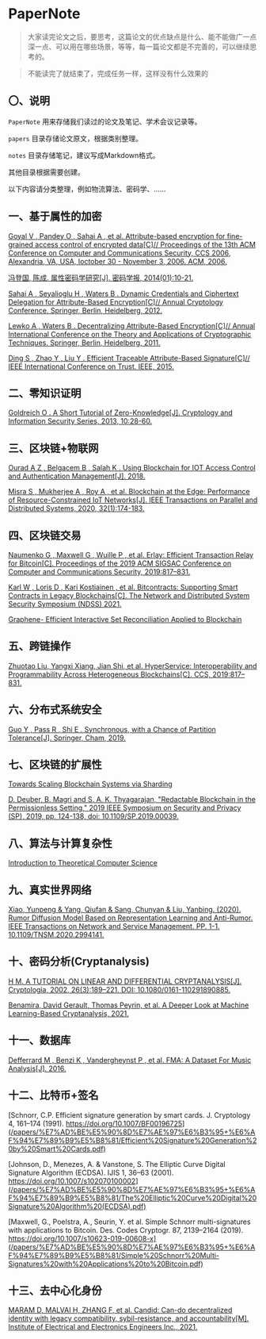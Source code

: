 # PaperNote

> 大家读完论文之后，要思考，这篇论文的优点缺点是什么、能不能做广一点深一点、可以用在哪些场景，等等，每一篇论文都是不完善的，可以继续思考的。

> 不能读完了就结束了，完成任务一样，这样没有什么效果的

## 〇、说明

`PaperNote`
用来存储我们读过的论文及笔记、学术会议记录等。

`papers`
目录存储论文原文，根据类别整理。

`notes`
目录存储笔记，建议写成Markdown格式。

其他目录根据需要创建。

以下内容请分类整理，例如物流算法、密码学、……

## 一、基于属性的加密

[Goyal V , Pandey O , Sahai A , et al. Attribute-based encryption for fine-grained access control of encrypted data[C]// Proceedings of the 13th ACM Conference on Computer and Communications Security, CCS 2006, Alexandria, VA, USA, Ioctober 30 - November 3, 2006. ACM, 2006.](/papers/基于属性的密码/Attribute-Based%20Encryption%20for%20Fine-Grained%20Access%20Control%20of%20Encrypted%20Data.pdf)

[冯登国, 陈成. 属性密码学研究[J]. 密码学报, 2014(01):10-21.](/papers/基于属性的密码/%e5%b1%9e%e6%80%a7%e5%af%86%e7%a0%81%e5%ad%a6%e7%a0%94%e7%a9%b6.pdf)

[Sahai A , Seyalioglu H , Waters B . Dynamic Credentials and Ciphertext Delegation for Attribute-Based Encryption[C]// Annual Cryptology Conference. Springer, Berlin, Heidelberg, 2012.](/papers/基于属性的密码/Dynamic%20Credentials%20and%20Ciphertext%20Delegation%20for%20Attribute-Based%20Encryption.pdf)

[Lewko A , Waters B . Decentralizing Attribute-Based Encryption[C]// Annual International Conference on the Theory and Applications of Cryptographic Techniques. Springer, Berlin, Heidelberg, 2011.](/papers/基于属性的密码/Decentralizing%20Attribute-Based%20Encryption.pdf)

[Ding S ,  Zhao Y ,  Liu Y . Efficient Traceable Attribute-Based Signature[C]// IEEE International Conference on Trust. IEEE, 2015.](/papers/基于属性的密码/Efficient%20Traceable%20Attribute-Based%20Signature.pdf)

## 二、零知识证明

[Goldreich O . A Short Tutorial of Zero-Knowledge[J]. Cryptology and Information Security Series, 2013, 10:28-60.](https://github.com/MonteCarloClub/PaperNote/blob/main/papers/%E9%9B%B6%E7%9F%A5%E8%AF%86%E8%AF%81%E6%98%8E/A%20Short%20Tutorial%20of%20Zero-%20Knowledge.pdf)

## 三、区块链+物联网

[Ourad A Z , Belgacem B , Salah K . Using Blockchain for IOT Access Control and Authentication Management[J]. 2018.](https://github.com/MonteCarloClub/PaperNote/blob/main/papers/%E5%8C%BA%E5%9D%97%E9%93%BE+%E7%89%A9%E8%81%94%E7%BD%91/Using%20Blockchain%20for%20IOT%20Access%20Control%20and%20Authentication%20Management.pdf)

[Misra S ,  Mukherjee A ,  Roy A , et al. Blockchain at the Edge: Performance of Resource-Constrained IoT Networks[J]. IEEE Transactions on Parallel and Distributed Systems, 2020, 32(1):174-183.](https://github.com/MonteCarloClub/PaperNote/blob/main/papers/%E5%8C%BA%E5%9D%97%E9%93%BE+%E7%89%A9%E8%81%94%E7%BD%91/Blockchain%20at%20the%20Edge:%20Performance%20of%20Resource-Constrained%20IoT%20Networks.pdf)

## 四、区块链交易
[Naumenko G , Maxwell G , Wuille P , et al. Erlay: Efficient Transaction Relay for Bitcoin[C]. Proceedings of the 2019 ACM SIGSAC Conference on Computer and Communications Security, 2019:817–831.](https://github.com/MonteCarloClub/PaperNote/blob/main/papers/%E5%8C%BA%E5%9D%97%E9%93%BE%E4%BA%A4%E6%98%93/Erlay-%20Efficient%20Transaction%20Relay%20for%20Bitcoin.pdf)

[Karl W , Loris D , Kari Kostiainen , et al. Bitcontracts: Supporting Smart Contracts in Legacy Blockchains[C]. The Network and Distributed System Security Symposium (NDSS) 2021. ](https://github.com/MonteCarloClub/PaperNote/blob/main/papers/%E5%8C%BA%E5%9D%97%E9%93%BE%E4%BA%A4%E6%98%93/Bitcontracts-%20Supporting%20Smart%20Contracts%20in%20Legacy%20Blockchains.pdf)

[Graphene- Efficient Interactive Set Reconciliation Applied to Blockchain](/papers/%E5%8C%BA%E5%9D%97%E9%93%BE%E4%BA%A4%E6%98%93/Graphene-%20Efficient%20Interactive%20Set%20Reconciliation%20Applied%20to%20Blockchain.pdf)

## 五、跨链操作
[Zhuotao Liu, Yangxi Xiang, Jian Shi, et al. HyperService: Interoperability and Programmability Across Heterogeneous Blockchains[C]. CCS, 2019:817–831.](https://github.com/MonteCarloClub/PaperNote/blob/main/papers/%E8%B7%A8%E9%93%BE%E6%93%8D%E4%BD%9C/HyperService_%20Interoperability%20and%20Programmability%20Across%20Heterogeneous%20Blockchains.pdf)

## 六、分布式系统安全
[Guo Y ,  Pass R ,  Shi E . Synchronous, with a Chance of Partition Tolerance[J]. Springer, Cham, 2019.](https://github.com/MonteCarloClub/PaperNote/blob/main/papers/%E5%88%86%E5%B8%83%E5%BC%8F%E7%B3%BB%E7%BB%9F%E5%AE%89%E5%85%A8/Synchronous,%20with%20a%20Chance%20of%20Partition%20Tolerance.pdf)

## 七、区块链的扩展性

[Towards Scaling Blockchain Systems via Sharding](/papers/%E5%8C%BA%E5%9D%97%E9%93%BE%E6%89%A9%E5%B1%95%E6%80%A7/Towards%20Scaling%20Blockchain%20Systems%20via%20Sharding.pdf)

[D. Deuber, B. Magri and S. A. K. Thyagarajan, "Redactable Blockchain in the Permissionless Setting," 2019 IEEE Symposium on Security and Privacy (SP), 2019, pp. 124-138, doi: 10.1109/SP.2019.00039.](/papers/%E5%8C%BA%E5%9D%97%E9%93%BE%E6%8B%93%E5%B1%95%E6%80%A7/Redactable%20Blockchain%20in%20the%20Permissionless%20Setting.pdf)

## 八、算法与计算复杂性

[Introduction to Theoretical Computer Science](/notes/算法与计算复杂性/Introduction%20to%20Theoretical%20Computer%20Science.pdf)

## 九、真实世界网络
[Xiao, Yunpeng & Yang, Qiufan & Sang, Chunyan & Liu, Yanbing. (2020). Rumor Diffusion Model Based on Representation Learning and Anti-Rumor. IEEE Transactions on Network and Service Management. PP. 1-1. 10.1109/TNSM.2020.2994141. ](https://github.com/MonteCarloClub/PaperNote/blob/main/papers/%E7%9C%9F%E5%AE%9E%E4%B8%96%E7%95%8C%E7%BD%91%E7%BB%9C/Rumor_Diffusion_Model_Based_on_Representation_Learning_and_Anti-Rumor.pdf)

## 十、密码分析(Cryptanalysis)
[H M. A TUTORIAL ON LINEAR AND DIFFERENTIAL CRYPTANALYSIS[J]. Cryptologia, 2002, 26(3):189–221. DOI: 10.1080/0161-110291890885.](https://www.tandfonline.com/doi/abs/10.1080/0161-110291890885)

[Benamira, David Gerault, Thomas Peyrin, et al. A Deeper Look at Machine Learning-Based Cryptanalysis, 2021.](https://eprint.iacr.org/2021/287)

## 十一、数据库
[Defferrard M ,  Benzi K ,  Vandergheynst P , et al. FMA: A Dataset For Music Analysis[J].  2016.](https://github.com/MonteCarloClub/PaperNote/blob/main/papers/%E6%95%B0%E6%8D%AE%E5%BA%93/FMA_%20A%20DATASET%20FOR%20MUSIC%20ANALYSIS.pdf)

## 十二、比特币+签名
[Schnorr, C.P. Efficient signature generation by smart cards. J. Cryptology 4, 161–174 (1991). https://doi.org/10.1007/BF00196725](/papers/%E7%AD%BE%E5%90%8D%E7%AE%97%E6%B3%95+%E6%AF%94%E7%89%B9%E5%B8%81/Efficient%20Signature%20Generation%20by%20Smart%20Cards.pdf)

[Johnson, D., Menezes, A. & Vanstone, S. The Elliptic Curve Digital Signature Algorithm (ECDSA). IJIS 1, 36–63 (2001). https://doi.org/10.1007/s102070100002](/papers/%E7%AD%BE%E5%90%8D%E7%AE%97%E6%B3%95+%E6%AF%94%E7%89%B9%E5%B8%81/The%20Elliptic%20Curve%20Digital%20Signature%20Algorithm%20(ECDSA).pdf)

[Maxwell, G., Poelstra, A., Seurin, Y. et al. Simple Schnorr multi-signatures with applications to Bitcoin. Des. Codes Cryptogr. 87, 2139–2164 (2019). https://doi.org/10.1007/s10623-019-00608-x](/papers/%E7%AD%BE%E5%90%8D%E7%AE%97%E6%B3%95+%E6%AF%94%E7%89%B9%E5%B8%81/Simple%20Schnorr%20Multi-Signatures%20with%20Applications%20to%20Bitcoin.pdf)

## 十三、去中心化身份

[MARAM D, MALVAI H, ZHANG F, et al. Candid: Can-do decentralized identity with legacy compatibility, sybil-resistance, and accountability[M]. Institute of Electrical and Electronics Engineers Inc., 2021.](%2Fpapers%2F%E5%8E%BB%E4%B8%AD%E5%BF%83%E5%8C%96%E8%BA%AB%E4%BB%BD%2FCanDID_Can-Do_Decentralized_Identity_with_Legacy_Compatibility_Sybil-Resistance_and_Accountability.pdf)

